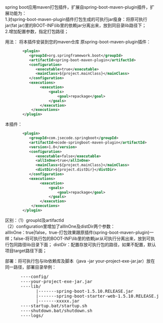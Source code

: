 spring boot应用maven打包插件，扩展自spring-boot-maven-plugin插件，扩展功能为：  
1.对spring-boot-maven-plugin插件打包生成的可执行jar瘦身：将原可执行jar(fat jar)里的BOOT-INF\lib里的依赖jar分离出来，放到同目录lib路径下；  
2.增加配置参数，指定打包路径；

用法：  将本插件安装到您的maven仓库
原spring-boot-maven-plugin插件：  
```xml  
        <plugin>
           <groupId>org.springframework.boot</groupId>
           <artifactId>spring-boot-maven-plugin</artifactId>
           <configuration>
              <executable>true</executable> 
              <mainClass>${project.mainClass}</mainClass> 
           </configuration>
           <executions>
                <execution>
                    <goals>
                        <goal>repackage</goal>
                    </goals>
                </execution>
            </executions>
        </plugin> 
```

本插件：
```xml  
        <plugin>
           <groupId>com.jsecode.springboot</groupId>
           <artifactId>ecode-springboot-maven-plugin</artifactId>
           <version>1.0</version>
           <configuration>
              <executable>false</executable> 
              <allInOne>true</allInOne>
              <mainClass>${project.mainClass}</mainClass> 
              <distDir>${project.distDir}</distDir>
           </configuration>
           <executions>
                <execution>
                    <goals>
                        <goal>repackage</goal>
                    </goals>
                </execution>
            </executions>
        </plugin> 
```

区别：（1）groupId及artifactId  
（2）configuration里增加了allInOne及distDir两个参数：  
    allInOne：true|false，true-打包效果跟原插件(spring-boot-maven-plugin)一样；false-将可执行包的BOOT-INF\lib里的依赖jar从可执行分离出来，放到可执行包同路径lib目录下面；
    distDir：配置存放可执行包的路径，如果不配置，默认项目target路径下面；
    
部署：将可执行包与lib依赖库及脚本（java -jar your-project-exe-jar.jar）放在同一路径，部署目录举例：  
<pre>
      ----config/
      ----your-project-exe-jar.jar  
      ----lib/  
            |-------spring-boot-1.5.10.RELEASE.jar  
            |-------spring-boot-starter-web-1.5.10.RELEASE.jar    
            |-------xxxxx.jar
      ----startup.bat/startup.sh  
      ----shutdown.bat/shutdown.sh
      ----logs/
</pre>